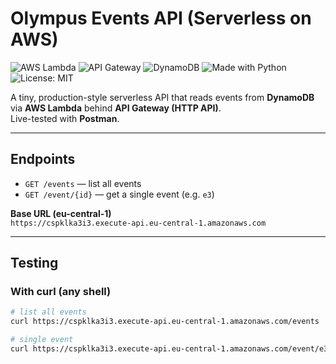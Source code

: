 # Olympus Events API (Serverless on AWS)

![AWS Lambda](https://img.shields.io/badge/AWS-Lambda-orange)
![API Gateway](https://img.shields.io/badge/AWS-API%20Gateway-yellow)
![DynamoDB](https://img.shields.io/badge/AWS-DynamoDB-blue)
![Made with Python](https://img.shields.io/badge/Python-3.x-informational)
![License: MIT](https://img.shields.io/badge/License-MIT-green)

A tiny, production-style serverless API that reads events from **DynamoDB** via **AWS Lambda** behind **API Gateway (HTTP API)**.  
Live-tested with **Postman**.

---

## Endpoints

- `GET /events` — list all events
- `GET /event/{id}` — get a single event (e.g. `e3`)

**Base URL (eu-central-1)**  
`https://cspklka3i3.execute-api.eu-central-1.amazonaws.com`

---

## Testing

### With curl (any shell)
```bash
# list all events
curl https://cspklka3i3.execute-api.eu-central-1.amazonaws.com/events

# single event
curl https://cspklka3i3.execute-api.eu-central-1.amazonaws.com/event/e3
